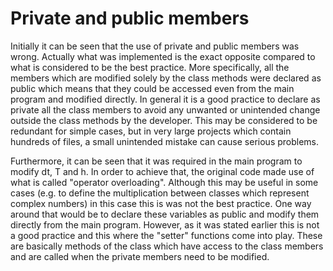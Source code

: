 # Private and public members

Initially it can be seen that the use of private and public members was wrong. Actually what was implemented is the exact opposite compared to what is considered to be the best practice. More specifically, all the members which are modified solely by the class methods were declared as public which means that they could be accessed even from the main program and modified directly. In general it is a good practice to declare as private all the class members to avoid any unwanted or unintended change outside the class methods by the developer. This may be considered to be redundant for simple cases, but in very large projects which contain hundreds of files, a small unintended mistake can cause serious problems.

Furthermore, it can be seen that it was required in the main program to modify dt, T and h. In order to achieve that, the original code made use of what is called "operator overloading". Although this may be useful in some cases (e.g. to define the multiplication between classes which represent complex numbers) in this case this is was not the best practice. One way around that would be to declare these variables as public and modify them directly from the main program. However, as it was stated earlier this is not a good practice and this where the "setter" functions come into play. These are basically methods of the class which have access to the class members and are called when the private members need to be modified.

